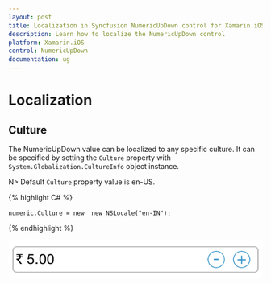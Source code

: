 ```yaml
---
layout: post
title: Localization in Syncfusion NumericUpDown control for Xamarin.iOS
description: Learn how to localize the NumericUpDown control
platform: Xamarin.iOS
control: NumericUpDown
documentation: ug
---
```

# Localization

## Culture

The NumericUpDown value can be localized to any specific culture. It can be specified by setting the `Culture` property with `System.Globalization.CultureInfo` object instance.

N> Default `Culture` property value is en-US.

{% highlight C# %}

	numeric.Culture = new  new NSLocale("en-IN");
	
{% endhighlight %}

![](images/Culture.png)




